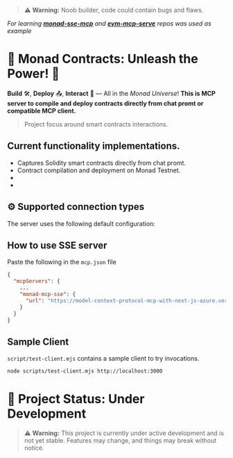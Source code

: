> ⚠️ **Warning:** Noob builder, code could contain bugs and flaws.

_For learning [**monad-sse-mcp**](https://github.com/monad-developers/monad-sse-mcp) and [**evm-mcp-serve**](https://github.com/mcpdotdirect/evm-mcp-server) repos was used as example_

# 🚀 Monad Contracts: Unleash the Power! 🚀

**Build** 🛠️, **Deploy** 📤, **Interact** 🤝 — All in the _Monad Universe_!
**This is MCP server to compile and deploy contracts directly from chat promt or compatible MCP client.**

> Project focus around smart contracts interactions.

## Current functionality implementations.

- Captures Solidity smart contracts directly from chat promt.
- Contract compilation and deployment on Monad Testnet.
-
-

## ⚙️ Supported connection types

The server uses the following default configuration:

## How to use SSE server

Paste the following in the `mcp.json` file

```json
{
  "mcpServers": {
    ...
    "monad-mcp-sse": {
      "url": "https://model-context-protocol-mcp-with-next-js-azure.vercel.app/sse"
    }
  }
}
```

## Sample Client

`script/test-client.mjs` contains a sample client to try invocations.

```sh
node scripts/test-client.mjs http://localhost:3000
```

# 🚧 Project Status: Under Development

> ⚠️ **Warning:** This project is currently under active development and is not yet stable. Features may change, and things may break without notice.
